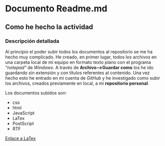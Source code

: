 # Documento Readme.md
## Como he hecho la actividad
### Descripción detallada

Al principio el poder subir todos los documentos al repositorio se me ha hecho muy complicado. 
He creado, en primer lugar, todos los archivos en una carpeta local de mi equipo en formato texto plano con el programa _"notepad"_ de _Windows_. A través de **Archivo-->Guardar como** los he ido guardando sin extensión y con títulos referentes al contenido.
Una vez hecho esto he entrado en mi cuenta de _GitHub_ y he investigado como subir los archivos, creados previamente en local, a mi **repositorio personal**.


Los documentos subidos son:
* css
* html
* JavaScript
* LaTex
* PostScript
* RTF

[Enlace a LaTex](https://es.wikipedia.org/wiki/LaTeX)

